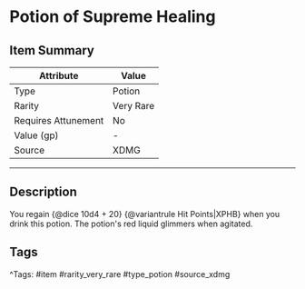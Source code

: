 # Potion of Supreme Healing

## Item Summary

| Attribute            | Value                        |
|----------------------|------------------------------|
| Type                 | Potion |
| Rarity               | Very Rare             |
| Requires Attunement  | No                |
| Value (gp)           | -    |
| Source               | XDMG |

---

## Description

You regain {@dice 10d4 + 20} {@variantrule Hit Points|XPHB} when you drink this potion. The potion's red liquid glimmers when agitated.

## Tags

^Tags: #item #rarity_very_rare #type_potion #source_xdmg